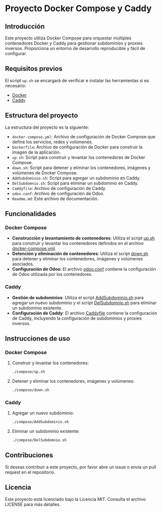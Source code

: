 # Proyecto Docker Compose y Caddy

## Introducción
Este proyecto utiliza Docker Compose para orquestar múltiples contenedores Docker y Caddy para gestionar subdominios y proxies inversos. Proporciona un entorno de desarrollo reproducible y fácil de configurar.

## Requisitos previos
El script `up.sh` se encargará de verificar e instalar las herramientas si es necesario:
- [Docker](https://www.docker.com/get-started)
- [Caddy](https://caddyserver.com/)

## Estructura del proyecto
La estructura del proyecto es la siguiente:
- `docker-compose.yml`: Archivo de configuración de Docker Compose que define los servicios, redes y volúmenes.
- `Dockerfile`: Archivo de configuración de Docker para construir la imagen de la aplicación.
- `up.sh`: Script para construir y levantar los contenedores de Docker Compose.
- `down.sh`: Script para detener y eliminar los contenedores, imágenes y volúmenes de Docker Compose.
- `AddSubdominio.sh`: Script para agregar un subdominio en Caddy.
- `DelSubdomnio.sh`: Script para eliminar un subdominio en Caddy.
- `Caddyfile`: Archivo de configuración de Caddy.
- `odoo.conf`: Archivo de configuración de Odoo.
- `Readme.md`: Este archivo de documentación.

## Funcionalidades

### Docker Compose
- **Construcción y levantamiento de contenedores**: Utiliza el script [up.sh](compose/up.sh) para construir y levantar los contenedores definidos en el archivo [docker-compose.yml](compose/docker-compose.yml).
- **Detención y eliminación de contenedores**: Utiliza el script [down.sh](compose/down.sh) para detener y eliminar los contenedores, imágenes y volúmenes asociados.
- **Configuración de Odoo**: El archivo [odoo.conf](compose/odoo.conf) contiene la configuración de Odoo utilizada por los contenedores.

### Caddy
- **Gestión de subdominios**: Utiliza el script [AddSubdominio.sh](compose/AddSubdominio.sh) para agregar un nuevo subdominio y el script [DelSubdomnio.sh](compose/DelSubdomnio.sh) para eliminar un subdominio existente.
- **Configuración de Caddy**: El archivo [Caddyfile](compose/Caddyfile) contiene la configuración de Caddy, incluyendo la configuración de subdominios y proxies inversos.

## Instrucciones de uso

### Docker Compose
1. Construir y levantar los contenedores:
    ```sh
    ./compose/up.sh
    ```
2. Detener y eliminar los contenedores, imágenes y volúmenes:
    ```sh
    ./compose/down.sh
    ```

### Caddy
1. Agregar un nuevo subdominio:
    ```sh
    ./compose/AddSubdominio.sh
    ```
2. Eliminar un subdominio existente:
    ```sh
    ./compose/DelSubdomnio.sh
    ```

## Contribuciones
Si deseas contribuir a este proyecto, por favor abre un issue o envía un pull request en el repositorio.

## Licencia
Este proyecto está licenciado bajo la Licencia MIT. Consulta el archivo LICENSE para más detalles.